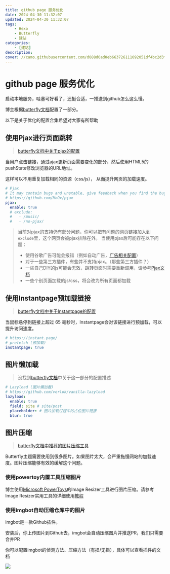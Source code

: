 ```yaml
---
title: github page 服务优化
date: 2024-04-30 11:32:07
updated: 2024-04-30 11:32:07
tags:
    - Hexo
    - Butterfly
    - 建站
categories:
    - [建站]
description:
cover: //camo.githubusercontent.com/d088d0ad0eb663726111092051df4bc2d3f29b7a12e0682c2900c47fb7d47d75/68747470733a2f2f63646e2e6a7364656c6976722e6e65742f67682f6a65727279633132372f43444e406d322f696d672f7468656d652d627574746572666c792d726561646d652e706e67
---
```


# github page 服务优化

启动本地服务，哇塞可好看了，还挺合适，一推送到github怎么这么慢。

博主根据[butterfly文档][butterfly]配置了一部分。

以下是关于优化的配置合集希望对大家有所帮助

## 使用Pjax进行页面跳转

> [butterfly文档中关于pjax的配置][butterfly-pjax]

当用户点击链接，通过ajax更新页面需要变化的部分，然后使用HTML5的pushState修改浏览器的URL地址。

这样可以不用重复加载相同的资源（css/js）， 从而提升网页的加载速度。

```yml
# Pjax
# It may contain bugs and unstable, give feedback when you find the bugs.
# https://github.com/MoOx/pjax
pjax:
  enable: true
  # exclude:
  #   - /music/
  #   - /no-pjax/
```

> 当前对pjax的支持仍有部分问题，你可以把有问题的网页链接加入到`exclude`里，这个网页会被pjax排除在外。
> 当使用pjax后可能存在以下问题：
> - 使用谷歌广告可能会报错（例如自动广告，[广告相关配置][butterfly-ad]）
> - 对于一些第三方插件，有些并不支持pjax。（那些第三方插件？）
> - 一些自己DIY的js可能会无效，跳转页面时需要重新调用，请参考[Pjax文档][Pjax]
> - 一些个别页面加载的js/css，将会改为所有页面都加载


## 使用Instantpage预加载链接

> [butterfly文档中关于Instantpage的配置][butterfly-instantpage]

当鼠标悬停到链接上超过 65 毫秒时，Instantpage会对该链接进行预加载，可以提升访问速度。

```yml
# https://instant.page/
# prefetch (预加载)
instantpage: true
```

## 图片懒加载

> 没找到[butterfly文档][butterfly]中关于这一部分的配置描述

```yml
# Lazyload (圖片懶加載)
# https://github.com/verlok/vanilla-lazyload
lazyload:
  enable: true
  field: site # site/post
  placeholder: # 图片加载过程中的占位图片链接
  blur: true
```

## 图片压缩

> [butterfly文档中推荐的图片压缩工具][butterfly-zipimg]

Butterfly主题需要使用到很多图片。如果图片太大，会严重拖慢网站的加载速度。图片压缩能够有效的缓解这个问题。

### 使用powertoy内置工具压缩图片

博主使用[Microsoft PowerToys][PowerToys]的Image Resizer工具进行图片压缩。请参考Image Resizer实用工具的详细使用[教程][PowerToys-imgrz]

### 使用imgbot自动压缩仓库中的图片

imgbot是一款Github插件。

安装后，你上传图片到Github去，imgbot会自动压缩图片并推送PR，我们只需要合并PR

你可以配置imgbot的侦测方法、压缩方法（有损/无损），具体可以查看插件的文档

![](https://jsd.012700.xyz/gh/jerryc127/CDN/img/butterfly-enhance-imgbot.png)

[butterfly]: <//butterfly.js.org/> (butterfly主题配置文档)
[butterfly-pjax]: <//butterfly.js.org/posts/ceeb73f/#Pjax> (butterfly主题配置文档中关于pjax部分的配置)
[butterfly-instantpage]: <//butterfly.js.org/posts/ceeb73f/#Instantpage> (butterfly主题配置文档中关于instantpage部分的配置)
[butterfly-zipimg]: <//butterfly.js.org/posts/4073eda/#%E5%9C%96%E7%89%87%E5%A3%93%E7%B8%AE> (butterfly主题配置文档中关于图片压缩的介绍)
[butterfly-ad]: <//https://butterfly.js.org/posts/ceeb73f/#%E5%BB%A3%E5%91%8A> (butterfly主题配置文档中关于广告的配置)
[Pjax]: <//github.com/MoOx/pjax> (Pjax文档)
[PowerToys]: <//github.com/microsoft/PowerToys> (PowerToys)
[PowerToys-imgrz]: <//learn.microsoft.com/zh-cn/windows/powertoys/image-resizer> (Image Resizer实用工具)

